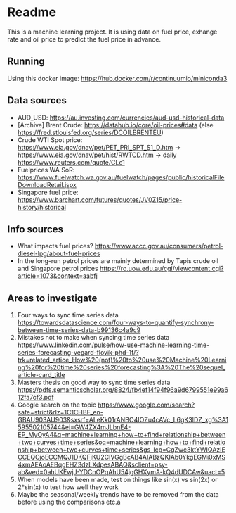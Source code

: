 # Readme
This is a machine learning project. It is using data on fuel price, exhange rate and oil price to predict the fuel price in advance.

## Running
Using this docker image: https://hub.docker.com/r/continuumio/miniconda3

## Data sources
* AUD_USD: https://au.investing.com/currencies/aud-usd-historical-data
* [Archive] Brent Crude: https://datahub.io/core/oil-prices#data (else https://fred.stlouisfed.org/series/DCOILBRENTEU)
* Crude WTI Spot price: https://www.eia.gov/dnav/pet/PET_PRI_SPT_S1_D.htm -> https://www.eia.gov/dnav/pet/hist/RWTCD.htm -> daily https://www.reuters.com/quote/CLc1
* Fuelprices WA SoR: https://www.fuelwatch.wa.gov.au/fuelwatch/pages/public/historicalFileDownloadRetail.jspx
* Singapore fuel price: https://www.barchart.com/futures/quotes/JV0Z15/price-history/historical

## Info sources
* What impacts fuel prices? https://www.accc.gov.au/consumers/petrol-diesel-lpg/about-fuel-prices
* In the long-run petrol prices are mainly determined by Tapis crude oil and Singapore petrol prices https://ro.uow.edu.au/cgi/viewcontent.cgi?article=1073&context=aabfj

## Areas to investigate
1. Four ways to sync time series data https://towardsdatascience.com/four-ways-to-quantify-synchrony-between-time-series-data-b99136c4a9c9
2. Mistakes not to make when syncing time series data https://www.linkedin.com/pulse/how-use-machine-learning-time-series-forecasting-vegard-flovik-phd-1f/?trk=related_artice_How%20(not)%20to%20use%20Machine%20Learning%20for%20time%20series%20forecasting%3A%20The%20sequel_article-card_title
3. Masters thesis on good way to sync time series data https://pdfs.semanticscholar.org/8824/fb4ef14f94f96a9d6799551e99a612fa7cf3.pdf
4. Google search on the topic https://www.google.com/search?safe=strict&rlz=1C1CHBF_en-GBAU903AU903&sxsrf=ALeKk01rANBO4IOZu4cAVc_L6gK3IDZ_xg%3A1595502105744&ei=GW4ZX4mJLbnE4-EP_MyOyA4&q=machine+learning+how+to+find+relationship+between+two+curves+time+series&oq=machine+learning+how+to+find+relationship+between+two+curves+time+series&gs_lcp=CgZwc3ktYWIQAzIECCEQCjoECCMQJ1DKQFjKU2CIVGgBcAB4AIABzQKIAb0YkgEGMi0xMS4xmAEAoAEBqgEHZ3dzLXdpesABAQ&sclient=psy-ab&ved=0ahUKEwjJ-YDCnOPqAhU54jgGHXymA-kQ4dUDCAw&uact=5
5. When models have been made, test on things like sin(x) vs sin(2x) or 2*sin(x) to test how well they work
6. Maybe the seasonal/weekly trends have to be removed from the data before using the comparisons etc.a

